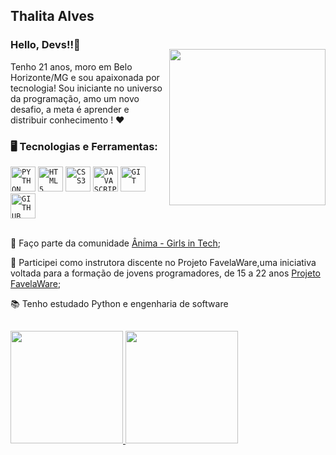 ## Thalita Alves
### Hello, Devs!!👋
<img align="right" width="250px" style="margin-top:-20px" src="https://user-images.githubusercontent.com/73598764/185957979-bf0dd72a-4343-4e3e-afda-2056ff1bd7ff.png">

Tenho 21 anos, moro em Belo Horizonte/MG e sou apaixonada por tecnologia! Sou iniciante no universo da programação, amo um novo desafio, a meta é aprender e distribuir conhecimento !  ❤

### 🖥️ Tecnologias e Ferramentas: 
<code><img width="40px" src="https://cdn.jsdelivr.net/gh/devicons/devicon/icons/python/python-original.svg" title = "PYTHON"/></code>
<code><img width="40px" src="https://cdn.jsdelivr.net/gh/devicons/devicon/icons/html5/html5-original-wordmark.svg" title = "HTML5"/></code>
<code><img width="40px" src="https://cdn.jsdelivr.net/gh/devicons/devicon/icons/css3/css3-original-wordmark.svg" title = "CSS3"/></code>
<code><img width="40px" src="https://cdn.jsdelivr.net/gh/devicons/devicon/icons/javascript/javascript-original.svg" title = "JAVASCRIPT"/></code>
<code><img width="40px" src="https://cdn.jsdelivr.net/gh/devicons/devicon/icons/git/git-original.svg" title = "GIT"/></code>
<code><img width="40px" src="https://cdn.jsdelivr.net/gh/devicons/devicon/icons/github/github-original.svg" title = "GITHUB"/></code>
</br>
</br>
<div display="inline-block">
 <p align="left">🤿 Faço parte da comunidade <a href="https://www.instagram.com/girls.intech/">Ânima - Girls in Tech</a>;</p>
  <p align="left">👯  Participei como instrutora discente no Projeto FavelaWare,uma iniciativa voltada para a formação de jovens programadores, de 15 a 22 anos <a href="https://favelaware.animahub.com.br/sobre">Projeto FavelaWare</a>;</p>
 <p align="left">📚 Tenho estudado Python e engenharia de software</p>
 
</div>

##
<div>
<a href="https://github.com/ThalitaAlves783/">
<img height="180em" src="https://github-readme-stats.vercel.app/api/top-langs/?username=ThalitaAlves783&layout=compact&langs_count=7&theme=dracula"/>
<img height="180em" src="https://github-readme-stats.vercel.app/api?username=ThalitaAlves783&show_icons=true&theme=dracula&include_all_commits=true&count_private=true"/>
</div>


          



          

